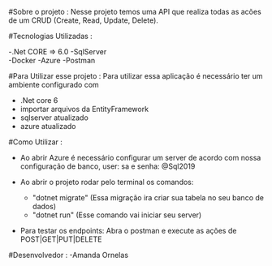 #Sobre o projeto :
Nesse projeto temos uma API que realiza todas as acões de um CRUD (Create, Read, Update, Delete).


#Tecnologias Utilizadas :

-.Net CORE => 6.0
-SqlServer  
-Docker
-Azure
-Postman


#Para Utilizar esse projeto :
 Para utilizar essa aplicação é necessário ter um ambiente configurado com
 - .Net core 6
 - importar arquivos da EntityFramework
 - sqlserver atualizado
 - azure atualizado


#Como Utilizar :
- Ao abrir Azure é necessário configurar um server de acordo com nossa configuração de banco, user: sa e senha: @Sql2019
- Ao abrir o projeto rodar pelo terminal os comandos: 
   - "dotnet migrate" (Essa migração ira criar sua tabela no seu banco de dados)
   - "dotnet run" (Esse comando vai iniciar seu server)
   
- Para testar os endpoints:
 Abra o postman e execute as ações de POST|GET|PUT|DELETE 
 

#Desenvolvedor :
  -Amanda Ornelas
